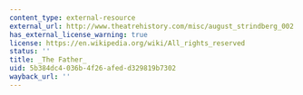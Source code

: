 ```yaml
---
content_type: external-resource
external_url: http://www.theatrehistory.com/misc/august_strindberg_002.html
has_external_license_warning: true
license: https://en.wikipedia.org/wiki/All_rights_reserved
status: ''
title: _The Father_
uid: 5b384dc4-036b-4f26-afed-d329819b7302
wayback_url: ''
---
```

